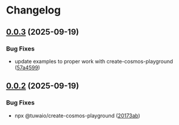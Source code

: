 # Changelog

## [0.0.3](https://github.com/TuwaIO/cosmos-playground/compare/create-cosmos-playground-v0.0.2...create-cosmos-playground-v0.0.3) (2025-09-19)


### Bug Fixes

* update examples to proper work with create-cosmos-playground ([57a4599](https://github.com/TuwaIO/cosmos-playground/commit/57a4599598c41af9ad6eeb7902f13ef41d263780))

## [0.0.2](https://github.com/TuwaIO/cosmos-playground/compare/create-cosmos-playground-v0.0.1...create-cosmos-playground-v0.0.2) (2025-09-19)


### Bug Fixes

* npx @tuwaio/create-cosmos-playground ([20173ab](https://github.com/TuwaIO/cosmos-playground/commit/20173ab7685085febec85646b700f85afae2b5a8))
